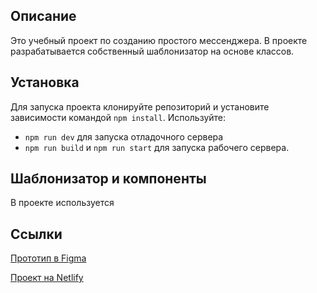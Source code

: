 ## Описание

Это учебный проект по созданию простого мессенджера. В проекте разрабатывается собственный шаблонизатор
на основе классов.

## Установка

Для запуска проекта клонируйте репозиторий и установите зависимости командой ```npm install```. Используйте:
- ```npm run dev``` для запуска отладочного сервера
- ```npm run build``` и ```npm run start``` для запуска рабочего сервера. 


## **Шаблонизатор и компоненты**

В проекте используется 


## **Ссылки**

[Прототип в Figma](https://www.figma.com/file/1z6rAojiU5CFiOvcyLpcOe/PracticumMessenger?node-id=0%3A1&t=hqXVjZSaYYoFIKFD-1)

[Проект на Netlify](https://verdant-praline-c796e0.netlify.app)
